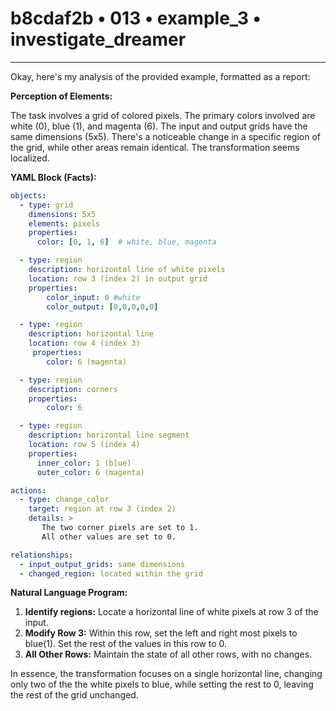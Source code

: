 # b8cdaf2b • 013 • example_3 • investigate_dreamer

---
Okay, here's my analysis of the provided example, formatted as a report:

**Perception of Elements:**

The task involves a grid of colored pixels. The primary colors involved are white (0), blue (1), and magenta (6). The input and output grids have the same dimensions (5x5). There's a noticeable change in a specific region of the grid, while other areas remain identical. The transformation seems localized.

**YAML Block (Facts):**



```yaml
objects:
  - type: grid
    dimensions: 5x5
    elements: pixels
    properties:
      color: [0, 1, 6]  # white, blue, magenta

  - type: region
    description: horizontal line of white pixels
    location: row 3 (index 2) in output grid
    properties:
        color_input: 0 #white
        color_output: [0,0,0,0,0]

  - type: region
    description: horizontal line
    location: row 4 (index 3)
     properties:
        color: 6 (magenta)

  - type: region
    description: corners
    properties:
        color: 6

  - type: region
    description: horizontal line segment
    location: row 5 (index 4)
    properties:
      inner_color: 1 (blue)
      outer_color: 6 (magenta)

actions:
  - type: change_color
    target: region at row 3 (index 2)
    details: >
       The two corner pixels are set to 1.
       All other values are set to 0.

relationships:
  - input_output_grids: same dimensions
  - changed_region: located within the grid
```



**Natural Language Program:**

1.  **Identify regions:** Locate a horizontal line of white pixels at row 3 of the input.
2.  **Modify Row 3:** Within this row, set the left and right most pixels to blue(1). Set the rest of the values in this row to 0.
3. **All Other Rows:** Maintain the state of all other rows, with no changes.

In essence, the transformation focuses on a single horizontal line, changing only two of the the white pixels to blue, while setting the rest to 0, leaving the rest of the grid unchanged.

